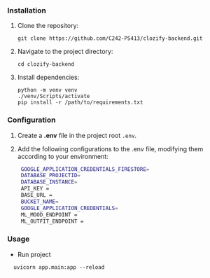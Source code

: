 ### Installation

1. Clone the repository:
   ```
   git clone https://github.com/C242-PS413/clozify-backend.git
   ```
2. Navigate to the project directory:
   ```
   cd clozify-backend
   ```
3. Install dependencies:
   ```
   python -m venv venv
   ./venv/Scripts/activate
   pip install -r /path/to/requirements.txt
   ```

### Configuration

1. Create a **.env** file in the project root `.env`.
2. Add the following configurations to the .env file, modifying them according to your environment:

   ```bash
	GOOGLE_APPLICATION_CREDENTIALS_FIRESTORE=
	DATABASE_PROJECTID=
	DATABASE_INSTANCE=
	API_KEY =
	BASE_URL =
	BUCKET_NAME=
	GOOGLE_APPLICATION_CREDENTIALS=
	ML_MOOD_ENDPOINT =
	ML_OUTFIT_ENDPOINT =
   ```

### Usage

- Run project

```
  uvicorn app.main:app --reload
```
